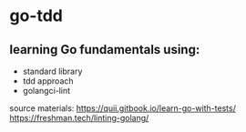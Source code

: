 # go-tdd
## learning Go fundamentals using:
- standard library
- tdd approach
- golangci-lint

source materials: 
https://quii.gitbook.io/learn-go-with-tests/
https://freshman.tech/linting-golang/
